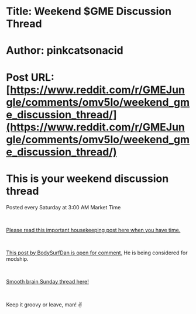 # Title: Weekend $GME Discussion Thread
# Author: pinkcatsonacid
# Post URL: [https://www.reddit.com/r/GMEJungle/comments/omv5lo/weekend_gme_discussion_thread/](https://www.reddit.com/r/GMEJungle/comments/omv5lo/weekend_gme_discussion_thread/)


# This is your weekend discussion thread

Posted every Saturday at 3:00 AM Market Time

&#x200B;

[Please read this important housekeeping post here when you have time.](https://www.reddit.com/r/GMEJungle/comments/omucfa/knock_knock_housekeeping/?utm_source=share&utm_medium=web2x&context=3)

&#x200B;

[This post by BodySurfDan is open for comment.](https://www.reddit.com/r/GMEJungle/comments/omvrjv/at_the_request_of_apes_a_little_bit_about_myself/?utm_medium=android_app&utm_source=share) He is being considered for modship.

&#x200B;

[Smooth brain Sunday thread here!](https://www.reddit.com/r/GMEJungle/comments/omuisc/smooth_brain_sunday_megathread_ask_all_your/?utm_source=share&utm_medium=web2x&context=3)

&#x200B;

Keep it groovy or leave, man! ✌